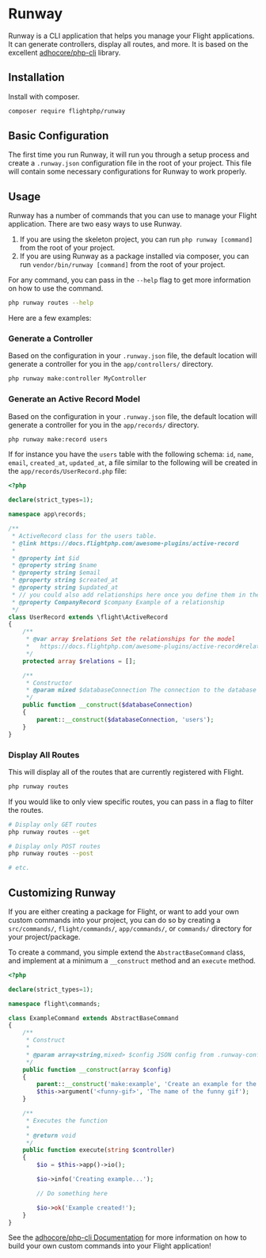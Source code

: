 # Runway

Runway is a CLI application that helps you manage your Flight applications. It can generate controllers, display all routes, and more. It is based on the excellent [adhocore/php-cli](https://github.com/adhocore/php-cli) library.

## Installation

Install with composer.

```bash
composer require flightphp/runway
```

## Basic Configuration

The first time you run Runway, it will run you through a setup process and create a `.runway.json` configuration file in the root of your project. This file will contain some necessary configurations for Runway to work properly. 

## Usage

Runway has a number of commands that you can use to manage your Flight application. There are two easy ways to use Runway.

1. If you are using the skeleton project, you can run `php runway [command]` from the root of your project.
1. If you are using Runway as a package installed via composer, you can run `vendor/bin/runway [command]` from the root of your project.

For any command, you can pass in the `--help` flag to get more information on how to use the command.

```bash
php runway routes --help
```

Here are a few examples:

### Generate a Controller

Based on the configuration in your `.runway.json` file, the default location will generate a controller for you in the `app/controllers/` directory.

```bash
php runway make:controller MyController
```

### Generate an Active Record Model

Based on the configuration in your `.runway.json` file, the default location will generate a controller for you in the `app/records/` directory.

```bash
php runway make:record users
```

If for instance you have the `users` table with the following schema: `id`, `name`, `email`, `created_at`, `updated_at`, a file similar to the following will be created in the `app/records/UserRecord.php` file:

```php
<?php

declare(strict_types=1);

namespace app\records;

/**
 * ActiveRecord class for the users table.
 * @link https://docs.flightphp.com/awesome-plugins/active-record
 * 
 * @property int $id
 * @property string $name
 * @property string $email
 * @property string $created_at
 * @property string $updated_at
 * // you could also add relationships here once you define them in the $relations array
 * @property CompanyRecord $company Example of a relationship
 */
class UserRecord extends \flight\ActiveRecord
{
    /**
     * @var array $relations Set the relationships for the model
     *   https://docs.flightphp.com/awesome-plugins/active-record#relationships
     */
    protected array $relations = [];

    /**
     * Constructor
     * @param mixed $databaseConnection The connection to the database
     */
    public function __construct($databaseConnection)
    {
        parent::__construct($databaseConnection, 'users');
    }
}
```

### Display All Routes

This will display all of the routes that are currently registered with Flight.

```bash
php runway routes
```

If you would like to only view specific routes, you can pass in a flag to filter the routes.

```bash
# Display only GET routes
php runway routes --get

# Display only POST routes
php runway routes --post

# etc.
```

## Customizing Runway

If you are either creating a package for Flight, or want to add your own custom commands into your project, you can do so by creating a `src/commands/`, `flight/commands/`, `app/commands/`, or `commands/` directory for your project/package. 

To create a command, you simple extend the `AbstractBaseCommand` class, and implement at a minimum a `__construct` method and an `execute` method.

```php
<?php

declare(strict_types=1);

namespace flight\commands;

class ExampleCommand extends AbstractBaseCommand
{
	/**
     * Construct
     *
     * @param array<string,mixed> $config JSON config from .runway-config.json
     */
    public function __construct(array $config)
    {
        parent::__construct('make:example', 'Create an example for the documentation', $config);
        $this->argument('<funny-gif>', 'The name of the funny gif');
    }

	/**
     * Executes the function
     *
     * @return void
     */
    public function execute(string $controller)
    {
        $io = $this->app()->io();

		$io->info('Creating example...');

		// Do something here

		$io->ok('Example created!');
	}
}
```

See the [adhocore/php-cli Documentation](https://github.com/adhocore/php-cli) for more information on how to build your own custom commands into your Flight application!